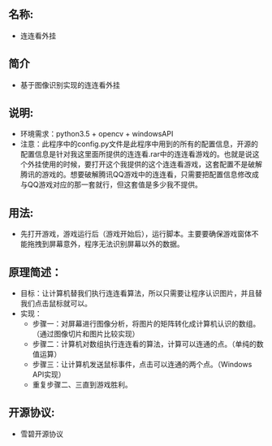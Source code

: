 
## 名称:
- 连连看外挂

## 简介
- 基于图像识别实现的连连看外挂

## 说明:
- 环境需求：python3.5 + opencv + windowsAPI
- 注意：此程序中的config.py文件是此程序中用到的所有的配置信息，开源的配置信息是针对我这里面所提供的连连看.rar中的连连看游戏的。也就是说这个外挂使用的时候，要打开这个我提供的这个连连看游戏，这套配置不是破解腾讯的游戏的。想要破解腾讯QQ游戏中的连连看，只需要把配置信息修改成与QQ游戏对应的那一套就行，但这套值是多少我不提供。

## 用法:
- 先打开游戏，游戏运行后（游戏开始后），运行脚本。主要要确保游戏窗体不能拖拽到屏幕意外，程序无法识别屏幕以外的数据。

## 原理简述：
- 目标：让计算机替我们执行连连看算法，所以只需要让程序认识图片，并且替我们点击鼠标就可以。
- 实现：
    - 步骤一：对屏幕进行图像分析，将图片的矩阵转化成计算机认识的数组。（通过图像切片和图片比较实现）
    - 步骤二：计算机对数组执行连连看的算法，计算可以连通的点。（单纯的数值运算）
    - 步骤三：让计算机发送鼠标事件，点击可以连通的两个点。（Windows API实现）
    - 重复步骤二、三直到游戏胜利。

## 开源协议:
- 雪碧开源协议
